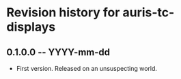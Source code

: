 # Revision history for auris-tc-displays

## 0.1.0.0 -- YYYY-mm-dd

* First version. Released on an unsuspecting world.
